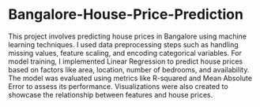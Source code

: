 # Bangalore-House-Price-Prediction
 This project involves predicting house prices in Bangalore using machine learning techniques. I used data preprocessing steps such as handling missing values, feature scaling, and encoding categorical variables. For model training, I implemented Linear Regression to predict house prices based on factors like area, location, number of bedrooms, and availability. The model was evaluated using metrics like R-squared and Mean Absolute Error to assess its performance. Visualizations were also created to showcase the relationship between features and house prices.
